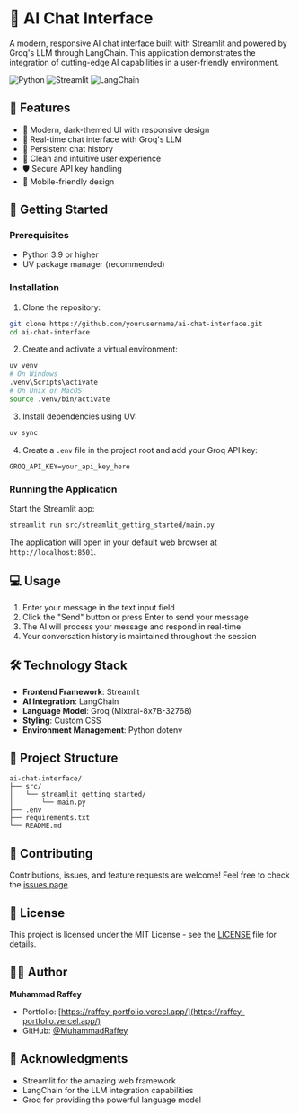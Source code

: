 # 🤖 AI Chat Interface

A modern, responsive AI chat interface built with Streamlit and powered by Groq's LLM through LangChain. This application demonstrates the integration of cutting-edge AI capabilities in a user-friendly environment.

![Python](https://img.shields.io/badge/Python-3.9+-blue.svg)
![Streamlit](https://img.shields.io/badge/Streamlit-1.28+-red.svg)
![LangChain](https://img.shields.io/badge/LangChain-0.1+-green.svg)

## 🌟 Features

- 🎨 Modern, dark-themed UI with responsive design
- 💬 Real-time chat interface with Groq's LLM
- 🔄 Persistent chat history
- 🎯 Clean and intuitive user experience
- 🛡️ Secure API key handling
- 📱 Mobile-friendly design

## 🚀 Getting Started

### Prerequisites

- Python 3.9 or higher
- UV package manager (recommended)

### Installation

1. Clone the repository:

```bash
git clone https://github.com/yourusername/ai-chat-interface.git
cd ai-chat-interface
```

2. Create and activate a virtual environment:

```bash
uv venv
# On Windows
.venv\Scripts\activate
# On Unix or MacOS
source .venv/bin/activate
```

3. Install dependencies using UV:

```bash
uv sync
```

4. Create a `.env` file in the project root and add your Groq API key:

```env
GROQ_API_KEY=your_api_key_here
```

### Running the Application

Start the Streamlit app:

```bash
streamlit run src/streamlit_getting_started/main.py
```

The application will open in your default web browser at `http://localhost:8501`.

## 💻 Usage

1. Enter your message in the text input field
2. Click the "Send" button or press Enter to send your message
3. The AI will process your message and respond in real-time
4. Your conversation history is maintained throughout the session

## 🛠️ Technology Stack

- **Frontend Framework**: Streamlit
- **AI Integration**: LangChain
- **Language Model**: Groq (Mixtral-8x7B-32768)
- **Styling**: Custom CSS
- **Environment Management**: Python dotenv

## 📝 Project Structure

```
ai-chat-interface/
├── src/
│   └── streamlit_getting_started/
│       └── main.py
├── .env
├── requirements.txt
└── README.md
```

## 🤝 Contributing

Contributions, issues, and feature requests are welcome! Feel free to check the [issues page](https://github.com/yourusername/ai-chat-interface/issues).

## 📄 License

This project is licensed under the MIT License - see the [LICENSE](LICENSE) file for details.

## 👨‍💻 Author

**Muhammad Raffey**

- Portfolio: [https://raffey-portfolio.vercel.app/](https://raffey-portfolio.vercel.app/)
- GitHub: [@MuhammadRaffey](https://github.com/MuhammadRaffey)

## 🙏 Acknowledgments

- Streamlit for the amazing web framework
- LangChain for the LLM integration capabilities
- Groq for providing the powerful language model
